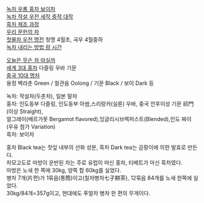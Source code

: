 [녹차 우롱 홍차 보이차](https://m.blog.naver.com/healthy_foodist/222680115179)  
[녹차 작설 우전 세작 중작 대작](https://brunch.co.kr/@brunch3auo/42)  
[흑차 제조 과정](https://blog.naver.com/geomri/221228913819)  
[우리 문헌의 차](https://blog.naver.com/and002/110007712824)  
[첫물차 우전 명전](https://brunch.co.kr/@kahn/362)  청명 4월초, 곡우 4월중하  
[녹차 내리는 방법 량 시간](https://m.blog.naver.com/52_thanks/220892449720)  
  
[오늘은 무슨 차 마실까](https://brunch.co.kr/brunchbook/dadadtea)  
[세계 3대 홍차](https://m.blog.naver.com/tivine/221646452626)  다즐링 우바 기문  
[중국 10대 명차](https://brunch.co.kr/brunchbook/chinatea)  
용정 벽라춘 Green / 철관음 Oolong / 기문 Black / 보이 Dark 등  
[]()  
  
녹차: 작설차(두춘차), 일본 말차  
홍차: 인도동부 다즐링, 인도동부 아쌈,스리랑카(실론) 우바, 중국 안후이성 기문 祁門(이상 Straight),  
 얼그레이(베르가못 Bergamot flavored),잉글리시브렉퍼스트(Blended),인도 짜이 (우유 첨가 Variation)  
흑차: 보이차  
  
홍차 Black tea는 찻잎 내부의 산화 성분, 흑차 Dark tea는 곰팡이에 의한 발효로 만든다.   
차모고도로 마방이 운반된 차는 주로 유럽이 마신 홍차, 티베트가 마신 흑차였다.  
마방은 노새 한 쪽에 30kg, 양쪽 합 60kg를 실었다.  
병차 7개(片편)가 1묶음(통筒)이고(칠자병차七子餅茶), 12묶음 84개를 노새 한쪽에 실었다.  
30kg/84개=357g이고, 현대에도 푸얼차 병차 한 편의 무게이다.   
